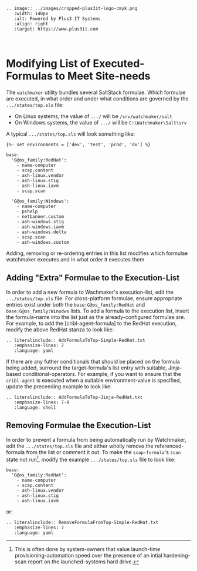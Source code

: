 ```{eval-rst}
.. image:: ../images/cropped-plus3it-logo-cmyk.png
   :width: 140px
   :alt: Powered by Plus3 IT Systems
   :align: right
   :target: https://www.plus3it.com
```
<br>

# Modifying List of Executed-Formulas to Meet Site-needs

The `watchmaker` utility bundles several SaltStack formulae. Which formulae are executed, in what order and under what conditions are governed by the `.../states/top.sls` file:

- On Linux systems, the value of `.../` will be `/srv/watchmaker/salt`
- On Windows systems, the value of `.../` will be `C:\Watchmaker\Salt\srv`

A typical `.../states/top.sls` will look something like:

```
{%- set environments = ['dev', 'test', 'prod', 'dx'] %}

base:
  'G@os_family:RedHat':
    - name-computer
    - scap.content
    - ash-linux.vendor
    - ash-linux.stig
    - ash-linux.iavm
    - scap.scan

  'G@os_family:Windows':
    - name-computer
    - pshelp
    - netbanner.custom
    - ash-windows.stig
    - ash-windows.iavm
    - ash-windows.delta
    - scap.scan
    - ash-windows.custom
```

Adding, removing or re-ordering entries in this list modifies which formulae watchmaker executes and in what order it executes them

## Adding "Extra" Formulae to the Execution-List

In order to add a new formula to Wachmaker's execution-list, edit the `.../states/top.sls` file. For cross-platform formulae, ensure appropriate entries exist under both the `base:G@os_family:RedHat` and `base:G@os_family:Winodws` lists. To add a formula to the execution list, insert the formula-name into the list just as the already-configured formulae are. For example, to add the [cribl-agent-formula] to the RedHat execution, modify the above RedHat stanza to look like:

```{eval-rst}
.. literalinclude:: AddFormulaToTop-Simple-RedHat.txt
   :emphasize-lines: 7
   :language: yaml
```

If there are any futher conditionals that should be placed on the formula being added, surround the target-formula's list entry with suitable, Jinja-based conditional-operators. For example, if you want to ensure that the `cribl-agent` is executed when a suitable environment-value is specified, update the preceeding example to look like:

```{eval-rst}
.. literalinclude:: AddFormulaToTop-Jinja-RedHat.txt
   :emphasize-lines: 7-9
   :language: shell
```

## Removing Formulae the Execution-List

In order to prevent a formula from being automatically run by Watchmaker, edit the `.../states/top.sls` file and either wholly remove the referenced-formula from the list or comment it out. To make the `scap-formula`'s `scan` state not run[^1], modify the example `.../states/top.sls` file to look like:

```
base:
  'G@os_family:RedHat':
    - name-computer
    - scap.content
    - ash-linux.vendor
    - ash-linux.stig
    - ash-linux.iavm
```

or:

```{eval-rst}
.. literalinclude:: RemoveFormulaFromTop-Simple-RedHat.txt
   :emphasize-lines: 7
   :language: yaml
```
[^1]: This is often done by system-owners that value launch-time provisioning-automation speed over the presence of an intial hardening-scan report on the launched-systems hard drive.
